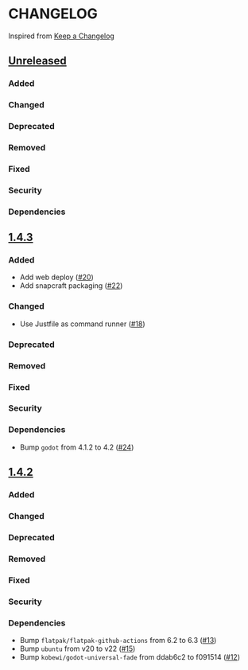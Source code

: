 # CHANGELOG
Inspired from [Keep a Changelog](https://keepachangelog.com/en/1.0.0/)

## [Unreleased]
### Added
### Changed
### Deprecated
### Removed
### Fixed
### Security
### Dependencies

## [1.4.3]
### Added
- Add web deploy ([#20](https://github.com/MechanicalFlower/Marble/pull/20))
- Add snapcraft packaging ([#22](https://github.com/MechanicalFlower/Marble/pull/22))
### Changed
- Use Justfile as command runner ([#18](https://github.com/MechanicalFlower/Marble/pull/18))
### Deprecated
### Removed
### Fixed
### Security
### Dependencies
- Bump `godot` from 4.1.2 to 4.2 ([#24](https://github.com/MechanicalFlower/Marble/pull/24))

## [1.4.2]
### Added
### Changed
### Deprecated
### Removed
### Fixed
### Security
### Dependencies
- Bump `flatpak/flatpak-github-actions` from 6.2 to 6.3 ([#13](https://github.com/MechanicalFlower/Marble/pull/13))
- Bump `ubuntu` from v20 to v22 ([#15](https://github.com/MechanicalFlower/Marble/pull/15))
- Bump `kobewi/godot-universal-fade` from ddab6c2 to f091514 ([#12](https://github.com/MechanicalFlower/Marble/pull/12))

[Unreleased]: https://github.com/MechanicalFlower/Marble/compare/1.4.2...HEAD
[1.4.3]: https://github.com/MechanicalFlower/Marble/compare/1.4.2...1.4.3
[1.4.2]: https://github.com/MechanicalFlower/Marble/compare/1.4.1...1.4.2
